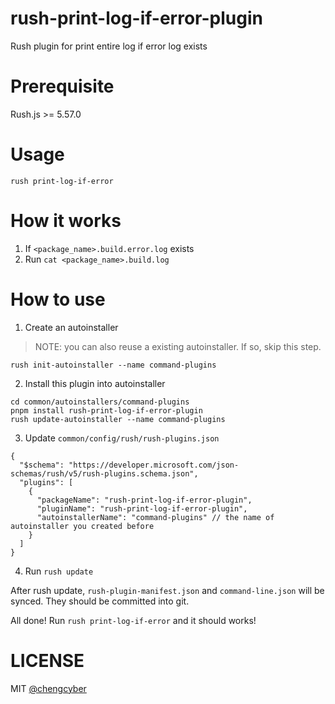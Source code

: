 # rush-print-log-if-error-plugin

Rush plugin for print entire log if error log exists

# Prerequisite

Rush.js >= 5.57.0

# Usage

```
rush print-log-if-error
```

# How it works

1. If `<package_name>.build.error.log` exists
2. Run `cat <package_name>.build.log`

# How to use

1. Create an autoinstaller

> NOTE: you can also reuse a existing autoinstaller. If so, skip this step.

```
rush init-autoinstaller --name command-plugins
```

2. Install this plugin into autoinstaller

```
cd common/autoinstallers/command-plugins
pnpm install rush-print-log-if-error-plugin
rush update-autoinstaller --name command-plugins
```

3. Update `common/config/rush/rush-plugins.json`

```
{
  "$schema": "https://developer.microsoft.com/json-schemas/rush/v5/rush-plugins.schema.json",
  "plugins": [
    {
      "packageName": "rush-print-log-if-error-plugin",
      "pluginName": "rush-print-log-if-error-plugin",
      "autoinstallerName": "command-plugins" // the name of autoinstaller you created before
    }
  ]
}
```

4. Run `rush update`

After rush update, `rush-plugin-manifest.json` and `command-line.json` will be synced. They should be committed into git.

All done! Run `rush print-log-if-error` and it should works!

# LICENSE

MIT [@chengcyber](https://github.com/chengcyber)
